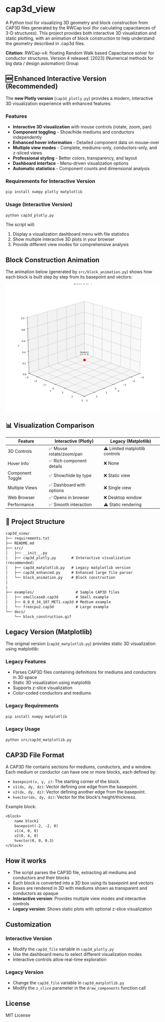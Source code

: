 # cap3d_view

A Python tool for visualizing 3D geometry and block construction from CAP3D files generated by the RWCap tool (for calculating capacitances of 3-D structures). This project provides both interactive 3D visualization and static plotting, with an animation of block construction to help understand the geometry described in .cap3d files.

**Citation:**
RWCap-v4: floating Random Walk based Capacitance solver for conductor structures. Version 4 released. [2023] (Numerical methods for big data / design automation) Group

## 🆕 Enhanced Interactive Version (Recommended)

The **new Plotly version** (`cap3d_plotly.py`) provides a modern, interactive 3D visualization experience with enhanced features:

### Features
- **Interactive 3D visualization** with mouse controls (rotate, zoom, pan)
- **Component toggling** - Show/hide mediums and conductors independently
- **Enhanced hover information** - Detailed component data on mouse-over
- **Multiple view modes** - Complete, mediums-only, conductors-only, and z-sliced views
- **Professional styling** - Better colors, transparency, and layout
- **Dashboard interface** - Menu-driven visualization options
- **Automatic statistics** - Component counts and dimensional analysis

### Requirements for Interactive Version
```bash
pip install numpy plotly matplotlib
```

### Usage (Interactive Version)
```bash
python cap3d_plotly.py
```

The script will:
1. Display a visualization dashboard menu with file statistics
2. Show multiple interactive 3D plots in your browser
3. Provide different view modes for comprehensive analysis

## Block Construction Animation
The animation below (generated by `src/block_animation.py`) shows how each block is built step by step from its basepoint and vectors:

![Block Construction Animation](docs/block_construction.gif)

## 📊 Visualization Comparison

| Feature | Interactive (Plotly) | Legacy (Matplotlib) |
|---------|---------------------|-------------------|
| 3D Controls | ✅ Mouse rotate/zoom/pan | ⚠️ Limited matplotlib controls |
| Hover Info | ✅ Rich component details | ❌ None |
| Component Toggle | ✅ Show/hide by type | ❌ Static view |
| Multiple Views | ✅ Dashboard with options | ❌ Single view |
| Web Browser | ✅ Opens in browser | ❌ Desktop window |
| Performance | ✅ Smooth interaction | ⚠️ Static rendering |

## 📂 Project Structure

```
cap3d_view/
├── requirements.txt          
├── README.md                  
├── src/                      
│   ├── __init__.py         
│   ├── cap3d_plotly.py       # Interactive visualization (recommended)
│   ├── cap3d_matplotlib.py   # Legacy matplotlib version
│   ├── cap3d_enhanced.py     # Enhanced large file parser 
│   └── block_animation.py    # Block construction 
|
|
├── examples/                   # Sample CAP3D files
│   ├── smallcaseD.cap3d        # Small example
│   ├── 0_0_0_34_107_MET1.cap3d # Medium example  
│   └── freecpu2.cap3d          # Large example
└── docs/                      
    └── block_construction.gif 
```

## Legacy Version (Matplotlib)

The original version (`cap3d_matplotlib.py`) provides static 3D visualization using matplotlib:

### Legacy Features
- Parses CAP3D files containing definitions for mediums and conductors in 3D space
- Static 3D visualization using matplotlib
- Supports z-slice visualization
- Color-coded conductors and mediums

### Legacy Requirements
```bash
pip install numpy matplotlib
```

### Legacy Usage
```bash
python src/cap3d_matplotlib.py
```

## CAP3D File Format

A CAP3D file contains sections for mediums, conductors, and a window. Each medium or conductor can have one or more blocks, each defined by:

- `basepoint(x, y, z)`: The starting corner of the block.
- `v1(dx, dy, dz)`: Vector defining one edge from the basepoint.
- `v2(dx, dy, dz)`: Vector defining another edge from the basepoint.
- `hvector(dx, dy, dz)`: Vector for the block's height/thickness.

Example block:

```
<block>
    name block1
    basepoint(-2, -2, 0)
    v1(4, 0, 0)
    v2(0, 4, 0)
    hvector(0, 0, 0.3)
</block>
```

## How it works

- The script parses the CAP3D file, extracting all mediums and conductors and their blocks
- Each block is converted into a 3D box using its basepoint and vectors
- Boxes are rendered in 3D with mediums shown as transparent and conductors as opaque
- **Interactive version**: Provides multiple view modes and interactive controls
- **Legacy version**: Shows static plots with optional z-slice visualization

## Customization

### Interactive Version
- Modify the `cap3d_file` variable in `cap3d_plotly.py`
- Use the dashboard menu to select different visualization modes
- Interactive controls allow real-time exploration

### Legacy Version
- Change the `cap3d_file` variable in `cap3d_matplotlib.py`
- Modify the `z_slice` parameter in the `draw_components` function call

## License

MIT License
